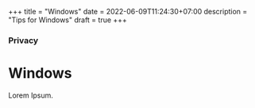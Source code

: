+++
title = "Windows"
date = 2022-06-09T11:24:30+07:00
description = "Tips for Windows"
draft = true
+++

### Privacy

# Windows

Lorem Ipsum.